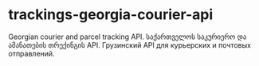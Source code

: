 # trackings-georgia-courier-api
Georgian courier and parcel tracking API. საქართველოს საკურიერო და ამანათების თრექინგის API. Грузинский API для курьерских и почтовых отправлений.
